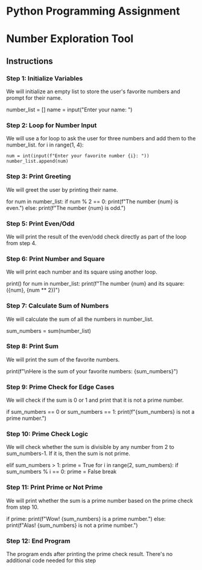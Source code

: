 # Python Programming Assignment #
# Number Exploration Tool #
## Instructions ##
### Step 1: Initialize Variables ###
We will initialize an empty list to store the user's favorite numbers and prompt for their name.

number_list = []
name = input("Enter your name: ")

### Step 2: Loop for Number Input ###
We will use a for loop to ask the user for three numbers and add them to the number_list.
 for i in range(1, 4):
 
    num = int(input(f"Enter your favorite number {i}: "))
    number_list.append(num)
    
### Step 3: Print Greeting ###
We will greet the user by printing their name.

for num in number_list:
    if num % 2 == 0:
        print(f"The number {num} is even.")
    else:
        print(f"The number {num} is odd.")
        
### Step 5: Print Even/Odd ###
We will print the result of the even/odd check directly as part of the loop from step 4.
### Step 6: Print Number and Square ###
We will print each number and its square using another loop.

print()
for num in number_list:
    print(f"The number {num} and its square: ({num}, {num ** 2})")
    
### Step 7: Calculate Sum of Numbers ###
We will calculate the sum of all the numbers in number_list.

sum_numbers = sum(number_list)

### Step 8: Print Sum ###
We will print the sum of the favorite numbers.

print(f"\nHere is the sum of your favorite numbers: {sum_numbers}")

### Step 9: Prime Check for Edge Cases ###
We will check if the sum is 0 or 1 and print that it is not a prime number.

if sum_numbers == 0 or sum_numbers == 1:
    print(f"{sum_numbers} is not a prime number.")

    
### Step 10: Prime Check Logic ###
We will check whether the sum is divisible by any number from 2 to sum_numbers-1. If it is, then the sum is not prime.

elif sum_numbers > 1:
    prime = True
    for i in range(2, sum_numbers):
        if sum_numbers % i == 0:
            prime = False
            break
            
### Step 11: Print Prime or Not Prime ###
We will print whether the sum is a prime number based on the prime check from step 10.

if prime:
    print(f"Wow! {sum_numbers} is a prime number.")
else:
    print(f"Alas! {sum_numbers} is not a prime number.")
    
### Step 12: End Program ###
The program ends after printing the prime check result. There's no additional code needed for this step

